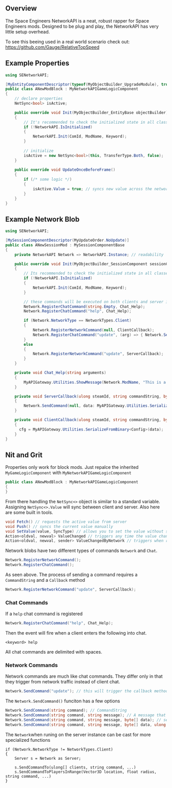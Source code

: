 ## Overview

The Space Engineers NetworkAPI is a neat, robust rapper for Space Engineers mods. Designed to be plug and play, the NetworkAPI has very little setup overhead.

To see this beeing used in a real world scenario check out: https://github.com/Gauge/RelativeTopSpeed

## Example Properties

```cs
using SENetworkAPI;

[MyEntityComponentDescriptor(typeof(MyObjectBuilder_UpgradeModule), true, "ANewModBlock")]
public class ANewModBlock : MyNetworkAPIGameLogicComponent
{
    // declare properties
    NetSync<bool> isActive;

    public override void Init(MyObjectBuilder_EntityBase objectBuilder)
    {
        // It's recommended to check the initialized state in all classes
        if (!NetworkAPI.IsInitialized) 
        {
            NetworkAPI.Init(ComId, ModName, Keyword);
        }
        
        // initialize
        isActive = new NetSync<bool>(this, TransferType.Both, false);
    }
    
    public override void UpdateOnceBeforeFrame()
    {
        if (/* some logic */) 
        {
            isActive.Value = true; // syncs new value across the network
        }
    }
}

```

## Example Network Blob

```cs
using SENetworkAPI;

[MySessionComponentDescriptor(MyUpdateOrder.NoUpdate)]
public class ANewSessionMod : MySessionComponentBase
{
    private NetworkAPI Network => NetworkAPI.Instance; // readability

    public override void Init(MyObjectBuilder_SessionComponent sessionComponent)
    {
        // Its recommended to check the initialized state in all classes using NetworkAPI
        if (!NetworkAPI.IsInitialized) 
        {
            NetworkAPI.Init(ComId, ModName, Keyword);
        }

        // these commands will be executed on both clients and server instances
        Network.RegisterChatCommand(string.Empty, Chat_Help);
        Network.RegisterChatCommand("help", Chat_Help);

        if (Network.NetworkType == NetworkTypes.Client)
        {
            Network.RegisterNetworkCommand(null, ClientCallback);
            Network.RegisterChatCommand("update", (arg) => { Network.SendCommand("update"); });
        }
        else
        {
            Network.RegisterNetworkCommand("update", ServerCallback);
        }
    }

    private void Chat_Help(string arguments)
    {
        MyAPIGateway.Utilities.ShowMessage(Network.ModName, "This is a useful help message");
    }

    private void ServerCallback(ulong steamId, string commandString, byte[] data)
    {
        Network.SendCommand(null, data: MyAPIGateway.Utilities.SerializeToBinary(cfg), steamId: steamId);
    }

    private void ClientCallback(ulong steamId, string commandString, byte[] data)
    {
      cfg = MyAPIGateway.Utilities.SerializeFromBinary<Config>(data);
    }
}

```

## Nit and Grit

Properties only work for block mods. Just repalce the inherited `MyGameLogicComponent` with `MyNetworkAPIGameLogicComponent`

```cs
public class ANewModBlock : MyNetworkAPIGameLogicComponent
{
}
```

From there handling the `NetSync<>` object is similar to a standard variable. Assigning `NetSync<>.Value` will sync between client and server. Also here are some built in tools.

```cs
void Fetch() // requests the active value from server
void Push() // syncs the current value manually
void SetValue(value, SyncType) // allows you to set the value without syncing and more
Action<oldval, newval> ValueChanged // triggers any time the value changes
Action<oldval, newval, sender> ValueChangedByNetwork // triggers when receives an update from the network
```

Network blobs have two different types of commands `Network` and `Chat`.
```cs
Network.RegisterNetworkCommand();
Network.RegisterChatCommand();
```

As seen above. The process of sending a command requires a `CommandString` and a `Callback` method
```cs
Network.RegisterNetworkCommand("update", ServerCallback);
```

### Chat Commands

If a `help` chat command is registered
```cs
Network.RegisterChatCommand("help", Chat_Help);
```
Then the event will fire when a client enters the following into chat.
```
<keyword> help
```
All chat commands are delimited with spaces.

### Network Commands

Network commands are much like chat commands. They differ only in that they trigger from network traffic instead of client chat.
```cs
Network.SendCommand("update"); // this will trigger the callback method of the reciever.
```

The `Network.SendCommand()` funciton has a few options
```cs
Network.SendCommand(string command); // CommandString
Network.SendCommand(string command, string message); // A message that will be in clients chat
Network.SendCommand(string command, string message, byte[] data); // serialized object data
Network.SendCommand(string command, string message, byte[] data, ulong steamId); // The receiver, Server only
```
The `Network`when runing on the server instance can be cast for more specialized functions
```
if (Network.NetworkType != NetworkTypes.Client)
{
    Server s = Network as Server;
    
    s.SendCommandTo(ulong[] clients, string command, ...)
    s.SendCommandToPlayersInRange(Vector3D location, float radius, string command, ...)
}
```


